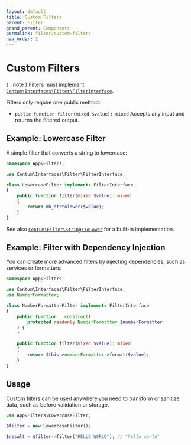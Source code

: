 ```yaml
---
layout: default
title: Custom Filters
parent: Filter
grand_parent: Components
permalink: filter/custom-filters
nav_order: 2
---
```




# Custom Filters

{: .note }
Filters must implement [`Centum\Interfaces\Filter\FilterInterface`](https://github.com/SidRoberts/centum/tree/development/src/Interfaces/Filter/FilterInterface.php).

Filters only require one public method:

- `public function filter(mixed $value): mixed`
  Accepts any input and returns the filtered output.



## Example: Lowercase Filter

A simple filter that converts a string to lowercase:

```php
namespace App\Filters;

use Centum\Interfaces\Filter\FilterInterface;

class LowercaseFilter implements FilterInterface
{
    public function filter(mixed $value): mixed
    {
        return mb_strtolower($value);
    }
}
```

See also [`Centum\Filter\String\ToLower`](https://github.com/SidRoberts/centum/tree/development/src/Filter/String/ToLower.php) for a built-in implementation.



## Example: Filter with Dependency Injection

You can create more advanced filters by injecting dependencies, such as services or formatters:

```php
namespace App\Filters;

use Centum\Interfaces\Filter\FilterInterface;
use NumberFormatter;

class NumberFormatterFilter implements FilterInterface
{
    public function __construct(
        protected readonly NumberFormatter $numberFormatter
    ) {
    }

    public function filter(mixed $value): mixed
    {
        return $this->numberFormatter->format($value);
    }
}
```



## Usage

Custom filters can be used anywhere you need to transform or sanitize data, such as before validation or storage.

```php
use App\Filters\LowercaseFilter;

$filter = new LowercaseFilter();

$result = $filter->filter("HELLO WORLD"); // "hello world"
```
